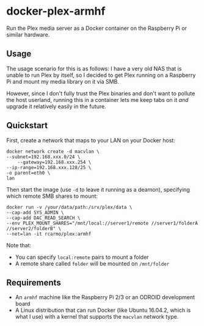 # docker-plex-armhf

Run the Plex media server as a Docker container on the Raspberry Pi or similar hardware.

## Usage

The usage scenario for this is as follows: I have a very old NAS that is unable to run Plex by itself, so I decided to get Plex running on a Raspberry Pi and mount my media library on it via SMB.

However, since I don't fully trust the Plex binaries and don't want to pollute the host userland, running this in a container lets me keep tabs on it _and_ upgrade it relatively easily in the future.

## Quickstart

First, create a network that maps to your LAN on your Docker host:

	docker network create -d macvlan \
	--subnet=192.168.xxx.0/24 \
        --gateway=192.168.xxx.254 \
	--ip-range=192.168.xxx.128/25 \
	-o parent=eth0 \
	lan

Then start the image (use `-d` to leave it running as a deamon), specifying which remote SMB shares to mount:

    docker run -v /your/data/path:/srv/plex/data \
    --cap-add SYS_ADMIN \
    --cap-add DAC_READ_SEARCH \
    --env PLEX_MOUNT_SHARES="/mnt/local://server1/remote //server1/folderA //server2/folderB" \
    --net=lan -it rcarmo/plex:armhf

Note that:

* You can specify `local:remote` pairs to mount a folder
* A remote share called `folder` will be mounted on `/mnt/folder`

## Requirements

* An `armhf` machine like the Raspberry Pi 2/3 or an ODROID development board
* A Linux distribution that can run Docker (like Ubuntu 16.04.2, which is what I use) with a kernel that supports the `macvlan` network type.

